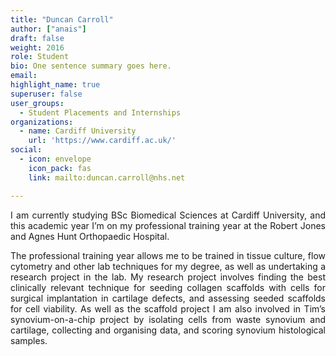```yaml
---
title: "Duncan Carroll"
author: ["anais"]
draft: false
weight: 2016
role: Student
bio: One sentence summary goes here.
email:
highlight_name: true
superuser: false
user_groups:
  - Student Placements and Internships
organizations:
  - name: Cardiff University
    url: 'https://www.cardiff.ac.uk/'
social:
  - icon: envelope
    icon_pack: fas
    link: mailto:duncan.carroll@nhs.net

---
```

<style>
body {
text-align: justify}
</style>

I am currently studying BSc Biomedical Sciences at Cardiff University, and this academic year
I’m on my professional training year at the Robert Jones and Agnes Hunt Orthopaedic Hospital.

The professional training year allows me to be trained in tissue culture, flow cytometry and
other lab techniques for my degree, as well as undertaking a research project in the lab. My
research project involves finding the best clinically relevant technique for seeding collagen
scaffolds with cells for surgical implantation in cartilage defects, and assessing seeded
scaffolds for cell viability. As well as the scaffold project I am also involved in Tim’s
synovium-on-a-chip project by isolating cells from waste synovium and cartilage, collecting and
organising data, and scoring synovium histological samples. 
